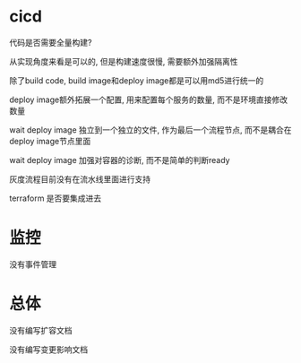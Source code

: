 

# cicd

代码是否需要全量构建?

从实现角度来看是可以的, 但是构建速度很慢, 需要额外加强隔离性

除了build code, build image和deploy image都是可以用md5进行统一的

deploy image额外拓展一个配置, 用来配置每个服务的数量, 而不是环境直接修改数量



wait deploy image 独立到一个独立的文件, 作为最后一个流程节点, 而不是耦合在deploy image节点里面

wait deploy image 加强对容器的诊断, 而不是简单的判断ready

灰度流程目前没有在流水线里面进行支持

terraform 是否要集成进去



# 监控

没有事件管理





# 总体

没有编写扩容文档

没有编写变更影响文档